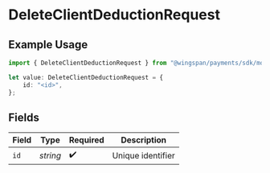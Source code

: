 # DeleteClientDeductionRequest

## Example Usage

```typescript
import { DeleteClientDeductionRequest } from "@wingspan/payments/sdk/models/operations";

let value: DeleteClientDeductionRequest = {
    id: "<id>",
};
```

## Fields

| Field              | Type               | Required           | Description        |
| ------------------ | ------------------ | ------------------ | ------------------ |
| `id`               | *string*           | :heavy_check_mark: | Unique identifier  |